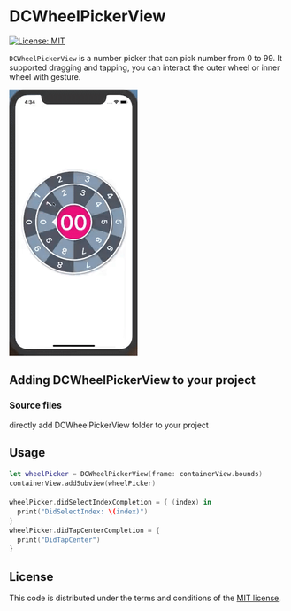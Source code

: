 # DCWheelPickerView

[![License: MIT](https://camo.githubusercontent.com/29a2cc0b8b0b7a3d4e2b5455d8f2502fe301426b/68747470733a2f2f696d672e736869656c64732e696f2f636f636f61706f64732f6c2f4d4250726f67726573734855442e7376673f7374796c653d666c6174)](http://opensource.org/licenses/MIT)

`DCWheelPickerView` is a number picker that can pick number from 0 to 99. It supported dragging and tapping, you can interact the outer wheel or inner wheel with gesture.

![](./Gif/wheel_demo.gif)

## Adding DCWheelPickerView to your project

### Source files

directly add DCWheelPickerView folder to your project



## Usage

```swift
let wheelPicker = DCWheelPickerView(frame: containerView.bounds)
containerView.addSubview(wheelPicker)

wheelPicker.didSelectIndexCompletion = { (index) in
  print("DidSelectIndex: \(index)")
}
wheelPicker.didTapCenterCompletion = {
  print("DidTapCenter")
}
```



## License

This code is distributed under the terms and conditions of the [MIT license](https://github.com/DeanChung13/DCWheelPickerView/LICENSE).